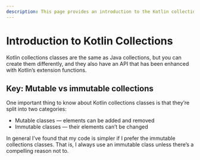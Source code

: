 ```yaml
---
description: This page provides an introduction to the Kotlin collections classes, including List, Array, Map, Set, and more.
---
```


# Introduction to Kotlin Collections

Kotlin collections classes are the same as Java collections, but you can create them differently, and they also have an API that has been enhanced with Kotlin’s extension functions.



## Key: Mutable vs immutable collections

One important thing to know about Kotlin collections classes is that they’re split into two categories:

- Mutable classes — elements can be added and removed
- Immutable classes — their elements can’t be changed

In general I’ve found that my code is simpler if I prefer the immutable collections classes. That is, I always use an immutable class unless there’s a compelling reason not to.





